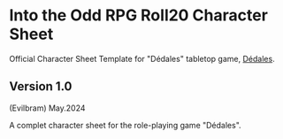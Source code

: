 # Into the Odd RPG Roll20 Character Sheet

Official Character Sheet Template for "Dédales" tabletop game, [Dédales](https://www.gameontabletop.com/cf3301/dedales-mazes-vf.html).

## Version 1.0

(Evilbram) May.2024

A complet character sheet for the role-playing game "Dédales".
